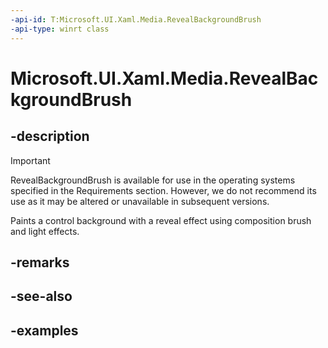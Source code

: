 ```yaml
---
-api-id: T:Microsoft.UI.Xaml.Media.RevealBackgroundBrush
-api-type: winrt class
---
```

<!-- Class syntax.
public class RevealBackgroundBrush : RevealBrush, RevealBrush
-->

# Microsoft.UI.Xaml.Media.RevealBackgroundBrush

## -description

> [!Important]
> RevealBackgroundBrush is available for use in the operating systems specified in the Requirements section. However, we do not recommend its use as it may be altered or unavailable in subsequent versions.

Paints a control background with a reveal effect using composition brush and light effects.

## -remarks

## -see-also

## -examples
